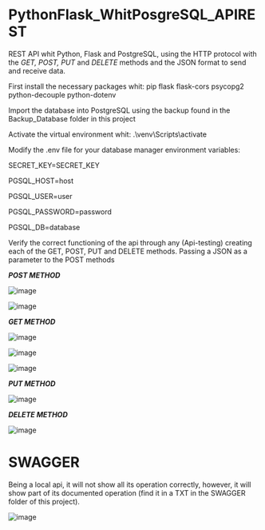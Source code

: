 # PythonFlask_WhitPosgreSQL_APIREST
REST API whit Python, Flask and PostgreSQL, using the HTTP protocol with the *GET, POST, PUT* and *DELETE* methods and the JSON format to send and receive data.

First install the necessary packages whit: pip flask flask-cors psycopg2 python-decouple python-dotenv

Import the database into PostgreSQL using the backup found in the Backup_Database folder in this project

Activate the virtual environment whit: .\venv\Scripts\activate

Modify the .env file for your database manager environment variables:

SECRET_KEY=SECRET_KEY

PGSQL_HOST=host

PGSQL_USER=user

PGSQL_PASSWORD=password

PGSQL_DB=database

Verify the correct functioning of the api through any (Api-testing) creating each of the GET, POST, PUT and DELETE methods. Passing a JSON as a parameter to the POST methods

__*POST METHOD*__

![image](https://user-images.githubusercontent.com/81335756/173490448-05dbe33d-2769-4927-8e47-31d8a7d19214.png)

![image](https://user-images.githubusercontent.com/81335756/173490531-09629556-66f1-4cea-8976-b265c402ccd1.png)

__*GET METHOD*__

![image](https://user-images.githubusercontent.com/81335756/173490945-1a3825dd-6a70-4764-834c-c00af3b102f7.png)

![image](https://user-images.githubusercontent.com/81335756/173490999-79595a28-66d3-4ede-98f0-a365f27539c2.png)

![image](https://user-images.githubusercontent.com/81335756/173491098-29613faf-d7d1-4c23-aacc-1ec9ab325b0d.png)

__*PUT METHOD*__

![image](https://user-images.githubusercontent.com/81335756/173491201-b3b65fe1-089f-4ecb-a62d-38a30e5edc10.png)

__*DELETE METHOD*__

![image](https://user-images.githubusercontent.com/81335756/173491286-632e7c39-347c-4546-a91f-00f1a797e7b9.png)


# SWAGGER

Being a local api, it will not show all its operation correctly, however, it will show part of its documented operation (find it in a TXT in the SWAGGER folder of this project).

![image](https://user-images.githubusercontent.com/81335756/173492097-b9b98e38-b219-487d-9354-286b79677da7.png)

